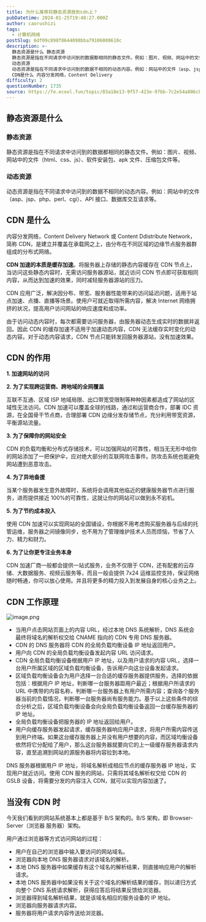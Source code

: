 ```yaml
---
title: 为什么推荐将静态资源放到cdn上？
pubDatetime: 2024-01-25T19:48:27.000Z
author: caorushizi
tags:
  - 计算机网络
postSlug: 6df09c898f8644098bba79106008610c
description: >-
  静态资源是什么 静态资源
  静态资源是指在不同请求中访问到的数据都相同的静态文件。例如：图片、视频、网站中的文件（html、css、js）、软件安装包、apk文件、压缩包文件等。
  动态资源
  动态资源是指在不同请求中访问到的数据不相同的动态内容。例如：网站中的文件（asp、jsp、php、perl、cgi）、API接口、数据库交互请求等。
  CDN是什么 内容分发网络，Content Delivery
difficulty: 2
questionNumber: 1735
source: https://fe.ecool.fun/topic/03a18e13-9f57-423e-97bb-7c2e54a806cb
---
```


## 静态资源是什么

### 静态资源

静态资源是指在不同请求中访问到的数据都相同的静态文件。例如：图片、视频、网站中的文件（html、css、js）、软件安装包、apk 文件、压缩包文件等。

### 动态资源

动态资源是指在不同请求中访问到的数据不相同的动态内容。例如：网站中的文件（asp、jsp、php、perl、cgi）、API 接口、数据库交互请求等。

## CDN 是什么

内容分发网络，Content Delivery Network 或 Content Ddistribute Network，简称 CDN，是建立并覆盖在承载网之上，由分布在不同区域的边缘节点服务器群组成的分布式网络。

**CDN 加速的本质是缓存加速**。将服务器上存储的静态内容缓存在 CDN 节点上，当访问这些静态内容时，无需访问服务器源站，就近访问 CDN 节点即可获取相同内容，从而达到加速的效果，同时减轻服务器源站的压力。

CDN 应用广泛，解决因分布、带宽、服务器性能带来的访问延迟问题，适用于站点加速、点播、直播等场景。使用户可就近取得所需内容，解决 Internet 网络拥挤的状况，提高用户访问网站的响应速度和成功率。

由于访问动态内容时，每次都需要访问服务器，由服务器动态生成实时的数据并返回。因此 CDN 的缓存加速不适用于加速动态内容，CDN 无法缓存实时变化的动态内容。对于动态内容请求，CDN 节点只能转发回服务器源站，没有加速效果。

## CDN 的作用

**1. 加速网站的访问**

**2. 为了实现跨运营商、跨地域的全网覆盖**

互联不互通、区域 ISP 地域局限、出口带宽受限制等种种因素都造成了网站的区域性无法访问。CDN 加速可以覆盖全球的线路，通过和运营商合作，部署 IDC 资源，在全国骨干节点商，合理部署 CDN 边缘分发存储节点，充分利用带宽资源，平衡源站流量。

**3. 为了保障你的网站安全**

CDN 的负载均衡和分布式存储技术，可以加强网站的可靠性，相当无无形中给你的网站添加了一把保护伞，应对绝大部分的互联网攻击事件。防攻击系统也能避免网站遭到恶意攻击。

**4. 为了异地备援**

当某个服务器发生意外故障时，系统将会调用其他临近的健康服务器节点进行服务，进而提供接近 100%的可靠性，这就让你的网站可以做到永不宕机。

**5. 为了节约成本投入**

使用 CDN 加速可以实现网站的全国铺设，你根据不用考虑购买服务器与后续的托管运维，服务器之间镜像同步，也不用为了管理维护技术人员而烦恼，节省了人力、精力和财力。

**6. 为了让你更专注业务本身**

CDN 加速厂商一般都会提供一站式服务，业务不仅限于 CDN，还有配套的云存储、大数据服务、视频云服务等，而且一般会提供 7x24 运维监控支持，保证网络随时畅通，你可以放心使用。并且将更多的精力投入到发展自身的核心业务之上。

## CDN 工作原理

![image.png](https://static.ecool.fun//article/3ef78fa9-9943-4a9b-ae50-477ffff73b56.jpeg)

- 当用户点击网站页面上的内容 URL，经过本地 DNS 系统解析，DNS 系统会最终将域名的解析权交给 CNAME 指向的 CDN 专用 DNS 服务器。
- CDN 的 DNS 服务器将 CDN 的全局负载均衡设备 IP 地址返回用户。
- 用户向 CDN 的全局负载均衡设备发起内容 URL 访问请求。
- CDN 全局负载均衡设备根据用户 IP 地址，以及用户请求的内容 URL，选择一台用户所属区域的区域负载均衡设备，告诉用户向这台设备发起请求。
- 区域负载均衡设备会为用户选择一台合适的缓存服务器提供服务，选择的依据包括：根据用户 IP 地址，判断哪一台服务器距用户最近；根据用户所请求的 URL 中携带的内容名称，判断哪一台服务器上有用户所需内容；查询各个服务器当前的负载情况，判断哪一台服务器尚有服务能力。基于以上这些条件的综合分析之后，区域负载均衡设备会向全局负载均衡设备返回一台缓存服务器的 IP 地址。
- 全局负载均衡设备把服务器的 IP 地址返回给用户。
- 用户向缓存服务器发起请求，缓存服务器响应用户请求，将用户所需内容传送到用户终端。如果这台缓存服务器上并没有用户想要的内容，而区域均衡设备依然将它分配给了用户，那么这台服务器就要向它的上一级缓存服务器请求内容，直至追溯到网站的源服务器将内容拉到本地。

DNS 服务器根据用户 IP 地址，将域名解析成相应节点的缓存服务器 IP 地址，实现用户就近访问。使用 CDN 服务的网站，只需将其域名解析权交给 CDN 的 GSLB 设备，将需要分发的内容注入 CDN，就可以实现内容加速了。

## 当没有 CDN 时

今天我们看到的网站系统基本上都是基于 B/S 架构的。B/S 架构，即 Browser-Server（浏览器 服务器）架构。

用户通过浏览器等方式访问网站的过程：

- 用户在自己的浏览器中输入要访问的网站域名。
- 浏览器向本地 DNS 服务器请求对该域名的解析。
- 本地 DNS 服务器中如果缓存有这个域名的解析结果，则直接响应用户的解析请求。
- 本地 DNS 服务器中如果没有关于这个域名的解析结果的缓存，则以递归方式向整个 DNS 系统请求解析，获得应答后将结果反馈给浏览器。
- 浏览器得到域名解析结果，就是该域名相应的服务设备的 IP 地址。
- 浏览器向服务器请求内容。
- 服务器将用户请求内容传送给浏览器。
